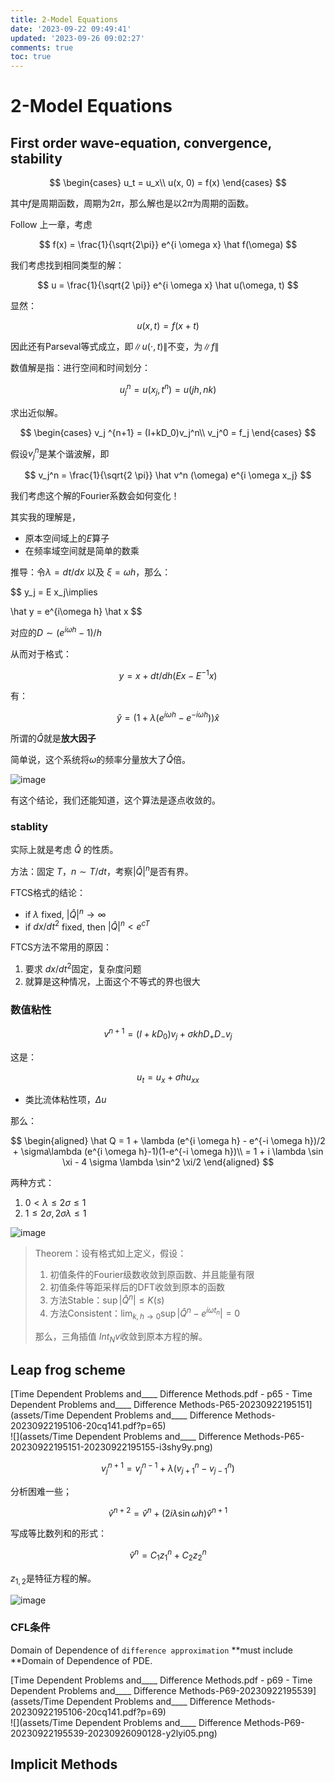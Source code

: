 ```yaml
---
title: 2-Model Equations
date: '2023-09-22 09:49:41'
updated: '2023-09-26 09:02:27'
comments: true
toc: true
---
```


# 2-Model Equations

## First order wave-equation, convergence, stability

$$
\begin{cases}
  u_t = u_x\\
  u(x, 0) = f(x)
\end{cases}
$$

其中$f$是周期函数，周期为$2\pi$，那么解也是以$2 \pi$为周期的函数。

Follow 上一章，考虑

$$
f(x) = \frac{1}{\sqrt{2\pi}} e^{i \omega x} \hat f(\omega)
$$

我们考虑找到相同类型的解：

$$
u = \frac{1}{\sqrt{2 \pi}} e^{i \omega x} \hat u(\omega, t)
$$

显然：

$$
u(x, t) = f(x + t)
$$

因此还有Parseval等式成立，即$\| u(\cdot, t) \|$不变，为$\| f\|$​

数值解是指：进行空间和时间划分：

$$
u_j^n = u(x_j, t^n) = u(jh, nk)
$$

求出近似解。

$$
\begin{cases}
 v_j ^{n+1} = (I+kD_0)v_j^n\\
v_j^0 = f_j
\end{cases}
$$

假设$v_j^n$是某个谐波解，即

$$
v_j^n = \frac{1}{\sqrt{2 \pi}} \hat v^n (\omega) e^{i \omega x_j}
$$

我们考虑这个解的Fourier系数会如何变化！

其实我的理解是，

* 原本空间域上的$E$算子
* 在频率域空间就是简单的数乘

推导：令$\lambda = dt / dx$ 以及 $\xi = \omega h$，那么：

$$
y_j = E x_j\implies 

\hat y = e^{i\omega h} \hat x
$$

对应的$D\sim (e^{i \omega h} - 1)/ h$

从而对于格式：

$$
y= x + dt/ dh(Ex - E^{-1}x)
$$

有：

$$
\hat y = (1 + \lambda(e^{i\omega h} - e^{-i\omega h}))\hat x
$$

所谓的$\hat Q$就是**放大因子**

简单说，这个系统将$\omega$的频率分量放大了$\hat Q$倍。

​![image](assets/image-20230922103339-4808cmb.png)

有这个结论，我们还能知道，这个算法是逐点收敛的。

### stablity

实际上就是考虑 $\hat Q$ 的性质。

方法：固定 $T$，$n \sim T / dt$，考察$|\hat Q|^n$是否有界。

FTCS格式的结论：

* if $\lambda$ fixed, $| \hat Q |^n\to \infty$
* if $dx / dt^2$ fixed, then $|\hat Q|^n < e^{c T}$

FTCS方法不常用的原因：

1. 要求 $dx/dt^2$固定，复杂度问题
2. 就算是这种情况，上面这个不等式的界也很大

### 数值粘性

$$
v^{n+1} = (I + k D_0) v_j + \sigma k h D_+ D_- v_j
$$

这是：

$$
u_t = u_x + \sigma h u_{xx}
$$

* 类比流体粘性项，$\Delta u$​

那么：

$$
\begin{aligned}
\hat Q = 1 + \lambda (e^{i \omega h} - e^{-i \omega h})/2 +
\sigma\lambda (e^{i \omega h}-1)(1-e^{-i \omega h})\\ = 1 + i \lambda \sin \xi - 4 \sigma \lambda \sin^2 \xi/2
\end{aligned}
$$

两种方式：

1. $0 < \lambda \le 2 \sigma \le 1$​
2. $1 \le 2 \sigma, 2 \sigma \lambda \le 1$​

​![image](assets/image-20230922104907-gw4p43v.png)​

> Theorem：设有格式如上定义，假设：
>
> 1. 初值条件的Fourier级数收敛到原函数、并且能量有限
> 2. 初值条件等距采样后的DFT收敛到原本的函数
> 3. 方法Stable：$\sup |\hat Q^n| \le K(s)$​
> 4. 方法Consistent：$\lim_{k, h \to 0} \sup | \hat Q^n - e^{i \omega t_n}| = 0$
>
> 那么，三角插值 $Int_N v$收敛到原本方程的解。

## Leap frog scheme

[Time Dependent Problems and____ Difference Methods.pdf - p65 - Time Dependent Problems and____ Difference Methods-P65-20230922195151](assets/Time Dependent Problems and____ Difference Methods-20230922195106-20cq141.pdf?p=65)  
​![](assets/Time Dependent Problems and____ Difference Methods-P65-20230922195151-20230922195155-i3shy9y.png)​

$$
v_j^{n+1} = v_j^{n-1} + \lambda (v_{j+1} ^ n - v_{j-1}^n)
$$

分析困难一些；

$$
\hat v^{n+2} = \hat v^n + (2i\lambda \sin \omega h)\hat v^{n+1}
$$

写成等比数列和的形式：

$$
\hat v^n = C_1 z_1^n + C_2 z_2 ^n
$$

$z_{1,2}$是特征方程的解。

​![image](assets/image-20230922191135-c0xr1vh.png)​

### CFL条件

Domain of Dependence of `difference approximation`​  **must include ​**Domain of Dependence of PDE.

[Time Dependent Problems and____ Difference Methods.pdf - p69 - Time Dependent Problems and____ Difference Methods-P69-20230922195539](assets/Time Dependent Problems and____ Difference Methods-20230922195106-20cq141.pdf?p=69)  
​![](assets/Time Dependent Problems and____ Difference Methods-P69-20230922195539-20230926090128-y2lyi05.png)​

## Implicit Methods

‍
